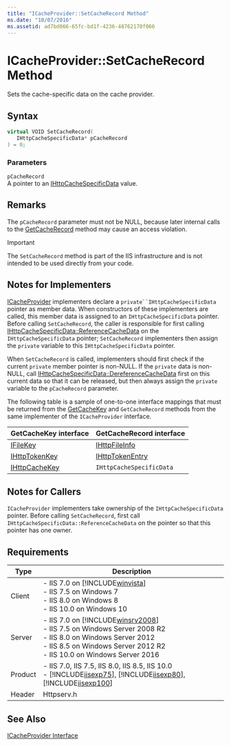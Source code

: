 ```yaml
---
title: "ICacheProvider::SetCacheRecord Method"
ms.date: "10/07/2016"
ms.assetid: ad7bd066-65fc-bd1f-4236-48762170f066
---
```

# ICacheProvider::SetCacheRecord Method
Sets the cache-specific data on the cache provider.  
  
## Syntax  
  
```cpp  
virtual VOID SetCacheRecord(  
   IHttpCacheSpecificData* pCacheRecord  
) = 0;  
```  
  
### Parameters  
 `pCacheRecord`  
 A pointer to an [IHttpCacheSpecificData](../../web-development-reference\native-code-api-reference/ihttpcachespecificdata-interface.md) value.  
  
## Remarks  
 The `pCacheRecord` parameter must not be NULL, because later internal calls to the [GetCacheRecord](../../web-development-reference\native-code-api-reference/icacheprovider-getcacherecord-method.md) method may cause an access violation.  
  
> [!IMPORTANT]
>  The `SetCacheRecord` method is part of the IIS infrastructure and is not intended to be used directly from your code.  
  
## Notes for Implementers  
 [ICacheProvider](../../web-development-reference\native-code-api-reference/icacheprovider-interface.md) implementers declare a `private``IHttpCacheSpecificData` pointer as member data. When constructors of these implementers are called, this member data is assigned to an `IHttpCacheSpecificData` pointer. Before calling `SetCacheRecord`, the caller is responsible for first calling [IHttpCacheSpecificData::ReferenceCacheData](../../web-development-reference\native-code-api-reference/ihttpcachespecificdata-referencecachedata-method.md) on the `IHttpCacheSpecificData` pointer; `SetCacheRecord` implementers then assign the `private` variable to this `IHttpCacheSpecificData` pointer.  
  
 When `SetCacheRecord` is called, implementers should first check if the current `private` member pointer is non-NULL. If the `private` data is non-NULL, call [IHttpCacheSpecificData::DereferenceCacheData](../../web-development-reference\native-code-api-reference/ihttpcachespecificdata-dereferencecachedata-method.md) first on this current data so that it can be released, but then always assign the `private` variable to the `pCacheRecord` parameter.  
  
 The following table is a sample of one-to-one interface mappings that must be returned from the [GetCacheKey](../../web-development-reference\native-code-api-reference/icacheprovider-getcachekey-method.md) and `GetCacheRecord` methods from the same implementer of the `ICacheProvider` interface.  
  
|GetCacheKey interface|GetCacheRecord interface|  
|---------------------------|------------------------------|  
|[IFileKey](../../web-development-reference\native-code-api-reference/ifilekey-interface.md)|[IHttpFileInfo](../../web-development-reference\native-code-api-reference/ihttpfileinfo-interface.md)|  
|[IHttpTokenKey](../../web-development-reference\native-code-api-reference/ihttptokenkey-interface.md)|[IHttpTokenEntry](../../web-development-reference\native-code-api-reference/ihttptokenentry-interface.md)|  
|[IHttpCacheKey](../../web-development-reference\native-code-api-reference/ihttpcachekey-interface.md)|`IHttpCacheSpecificData`|  
  
## Notes for Callers  
 `ICacheProvider` implementers take ownership of the `IHttpCacheSpecificData` pointer. Before calling `SetCacheRecord`, first call `IHttpCacheSpecificData::ReferenceCacheData` on the pointer so that this pointer has one owner.  
  
## Requirements  
  
|Type|Description|  
|----------|-----------------|  
|Client|-   IIS 7.0 on [!INCLUDE[winvista](../../wmi-provider/includes/winvista-md.md)]<br />-   IIS 7.5 on Windows 7<br />-   IIS 8.0 on Windows 8<br />-   IIS 10.0 on Windows 10|  
|Server|-   IIS 7.0 on [!INCLUDE[winsrv2008](../../wmi-provider/includes/winsrv2008-md.md)]<br />-   IIS 7.5 on Windows Server 2008 R2<br />-   IIS 8.0 on Windows Server 2012<br />-   IIS 8.5 on Windows Server 2012 R2<br />-   IIS 10.0 on Windows Server 2016|  
|Product|-   IIS 7.0, IIS 7.5, IIS 8.0, IIS 8.5, IIS 10.0<br />-   [!INCLUDE[iisexp75](../../web-development-reference/native-code-api-reference/includes/iisexp75-md.md)], [!INCLUDE[iisexp80](../../web-development-reference/native-code-api-reference/includes/iisexp80-md.md)], [!INCLUDE[iisexp100](../../web-development-reference/native-code-api-reference/includes/iisexp100-md.md)]|  
|Header|Httpserv.h|  
  
## See Also  
 [ICacheProvider Interface](../../web-development-reference\native-code-api-reference/icacheprovider-interface.md)